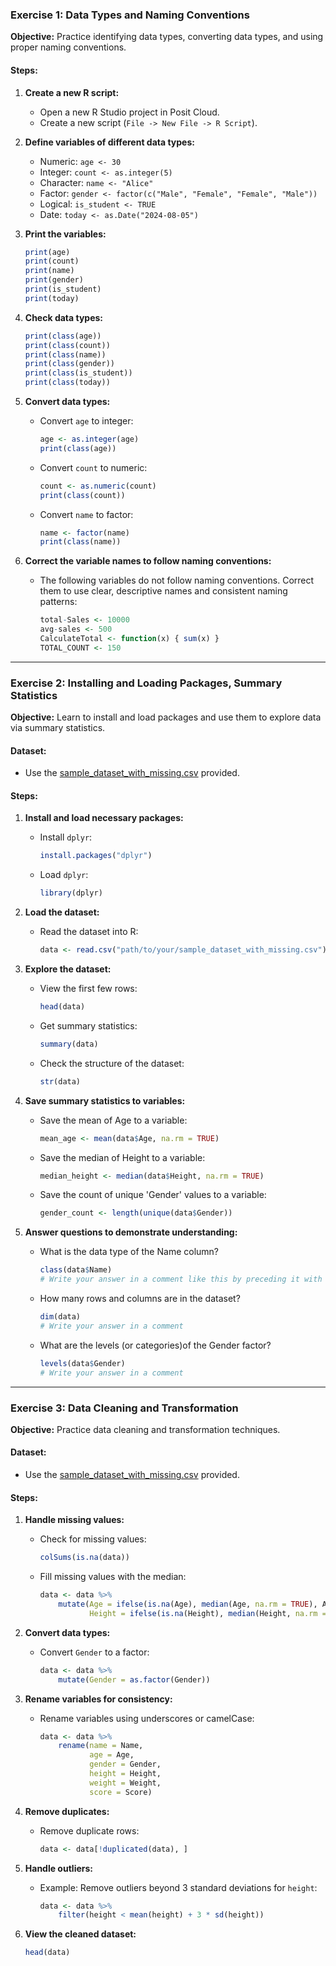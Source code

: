 ### Exercise 1: Data Types and Naming Conventions
**Objective:** Practice identifying data types, converting data types, and using proper naming conventions.

#### Steps:
1. **Create a new R script:**
   - Open a new R Studio project in Posit Cloud.
   - Create a new script (`File -> New File -> R Script`).

2. **Define variables of different data types:**
   - Numeric: `age <- 30`
   - Integer: `count <- as.integer(5)`
   - Character: `name <- "Alice"`
   - Factor: `gender <- factor(c("Male", "Female", "Female", "Male"))`
   - Logical: `is_student <- TRUE`
   - Date: `today <- as.Date("2024-08-05")`

3. **Print the variables:**
   ```r
   print(age)
   print(count)
   print(name)
   print(gender)
   print(is_student)
   print(today)
   ```

4. **Check data types:**
   ```r
   print(class(age))
   print(class(count))
   print(class(name))
   print(class(gender))
   print(class(is_student))
   print(class(today))
   ```

5. **Convert data types:**
   - Convert `age` to integer:
     ```r
     age <- as.integer(age)
     print(class(age))
     ```
   - Convert `count` to numeric:
     ```r
     count <- as.numeric(count)
     print(class(count))
     ```
   - Convert `name` to factor:
     ```r
     name <- factor(name)
     print(class(name))
     ```

6. **Correct the variable names to follow naming conventions:**
   - The following variables do not follow naming conventions. Correct them to use clear, descriptive names and consistent naming patterns:
     ```r
     total-Sales <- 10000
     avg-sales <- 500
     CalculateTotal <- function(x) { sum(x) }
     TOTAL_COUNT <- 150
     ```



---

### Exercise 2: Installing and Loading Packages, Summary Statistics
**Objective:** Learn to install and load packages and use them to explore data via summary statistics.

#### Dataset:
- Use the [sample_dataset_with_missing.csv](sandbox:/mnt/data/sample_dataset_with_missing.csv) provided.

#### Steps:
1. **Install and load necessary packages:**
   - Install `dplyr`:
     ```r
     install.packages("dplyr")
     ```
   - Load `dplyr`:
     ```r
     library(dplyr)
     ```

2. **Load the dataset:**
   - Read the dataset into R:
     ```r
     data <- read.csv("path/to/your/sample_dataset_with_missing.csv")
     ```

3. **Explore the dataset:**
   - View the first few rows:
     ```r
     head(data)
     ```
   - Get summary statistics:
     ```r
     summary(data)
     ```
   - Check the structure of the dataset:
     ```r
     str(data)
     ```
4. **Save summary statistics to variables:**
   - Save the mean of Age to a variable:
     ```r
     mean_age <- mean(data$Age, na.rm = TRUE)
     ```
   - Save the median of Height to a variable:
     ```r
     median_height <- median(data$Height, na.rm = TRUE)
     ```
   - Save the count of unique 'Gender' values to a variable:
     ```r
     gender_count <- length(unique(data$Gender))
     ```
5. **Answer questions to demonstrate understanding:**
   - What is the data type of the Name column?
     ```r
     class(data$Name)
     # Write your answer in a comment like this by preceding it with a hashtag.
     ```
   - How many rows and columns are in the dataset?
     ```r
     dim(data)
     # Write your answer in a comment
     ```
   - What are the levels (or categories)of the Gender factor?
     ```r
     levels(data$Gender)
     # Write your answer in a comment
     ```
---

### Exercise 3: Data Cleaning and Transformation
**Objective:** Practice data cleaning and transformation techniques.

#### Dataset:
- Use the [sample_dataset_with_missing.csv](sandbox:/mnt/data/sample_dataset_with_missing.csv) provided.

#### Steps:
1. **Handle missing values:**
   - Check for missing values:
     ```r
     colSums(is.na(data))
     ```
   - Fill missing values with the median:
     ```r
     data <- data %>%
         mutate(Age = ifelse(is.na(Age), median(Age, na.rm = TRUE), Age),
                Height = ifelse(is.na(Height), median(Height, na.rm = TRUE), Height))
     ```

2. **Convert data types:**
   - Convert `Gender` to a factor:
     ```r
     data <- data %>%
         mutate(Gender = as.factor(Gender))
     ```

3. **Rename variables for consistency:**
   - Rename variables using underscores or camelCase:
     ```r
     data <- data %>%
         rename(name = Name,
                age = Age,
                gender = Gender,
                height = Height,
                weight = Weight,
                score = Score)
     ```

4. **Remove duplicates:**
   - Remove duplicate rows:
     ```r
     data <- data[!duplicated(data), ]
     ```

5. **Handle outliers:**
   - Example: Remove outliers beyond 3 standard deviations for `height`:
     ```r
     data <- data %>%
         filter(height < mean(height) + 3 * sd(height))
     ```

6. **View the cleaned dataset:**
   ```r
   head(data)
   ```
